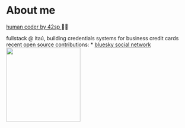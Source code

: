 # About me

<p><a href="https://profile.intra.42.fr/users/etachott" target="_blank"><bold>human coder by 42sp</bold> </a> 👨‍🚀 </p>
fullstack @ itaú, building credentials systems for business credit cards
recent open source contributions:
* <a href="https://github.com/bluesky-social/social-app">bluesky social network</a>
<a href="https://github.com/0xEDU">
<img height="200em" src="https://github-readme-stats.vercel.app/api?username=0xEDU&show_icons=true&theme=synthwave&include_all_commits=true&count_private=true"/>
<br>
